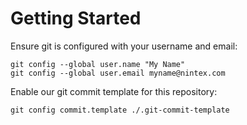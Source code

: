 Getting Started
===============

Ensure git is configured with your username and email:

    git config --global user.name "My Name"
    git config --global user.email myname@nintex.com

Enable our git commit template for this repository:

    git config commit.template ./.git-commit-template
